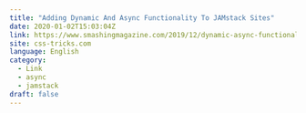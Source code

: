 ```yaml
---
title: "Adding Dynamic And Async Functionality To JAMstack Sites"
date: 2020-01-02T15:03:04Z
link: https://www.smashingmagazine.com/2019/12/dynamic-async-functionality-jamsstack-websites/?utm_medium=RSS&utm_source=news.12bit.vn
site: css-tricks.com
language: English
category:
  - Link
  - async
  - jamstack
draft: false
---
```

